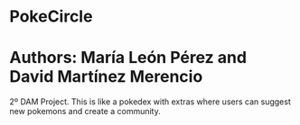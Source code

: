 # PokeCircle
# Authors: María León Pérez and David Martínez Merencio
2º DAM Project. This is like a pokedex with extras where users can suggest new pokemons and create a community.
